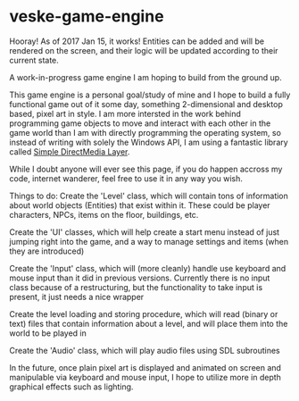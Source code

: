 # veske-game-engine

Hooray! As of 2017 Jan 15, it works! Entities can be added and will be rendered on the screen, and their logic will be updated according to their current state.

A work-in-progress game engine I am hoping to build from the ground up.

This game engine is a personal goal/study of mine and I hope to build a fully functional game out of it some day, something 2-dimensional and desktop based, pixel art in style. I am more intersted in the work behind programming game objects to move and interact with each other in the game world than I am with directly programming the operating system, so instead of writing with solely the Windows API, I am using a fantastic library called [Simple DirectMedia Layer](https://www.libsdl.org/).

While I doubt anyone will ever see this page, if you do happen accross my code, internet wanderer, feel free to use it in any way you wish.


Things to do:
Create the 'Level' class, which will contain tons of information about world objects (Entities) that exist within it. These could be player characters, NPCs, items on the floor, buildings, etc.

Create the 'UI' classes, which will help create a start menu instead of just jumping right into the game, and a way to manage settings and items (when they are introduced)

Create the 'Input' class, which will (more cleanly) handle use keyboard and mouse input than it did in previous versions. Currently there is no input class because of a restructuring, but the functionality to take input is present, it just needs a nice wrapper

Create the level loading and storing procedure, which will read (binary or text) files that contain information about a level, and will place them into the world to be played in

Create the 'Audio' class, which will play audio files using SDL subroutines


In the future, once plain pixel art is displayed and animated on screen and manipulable via keyboard and mouse input, I hope to utilize more in depth graphical effects such as lighting.

